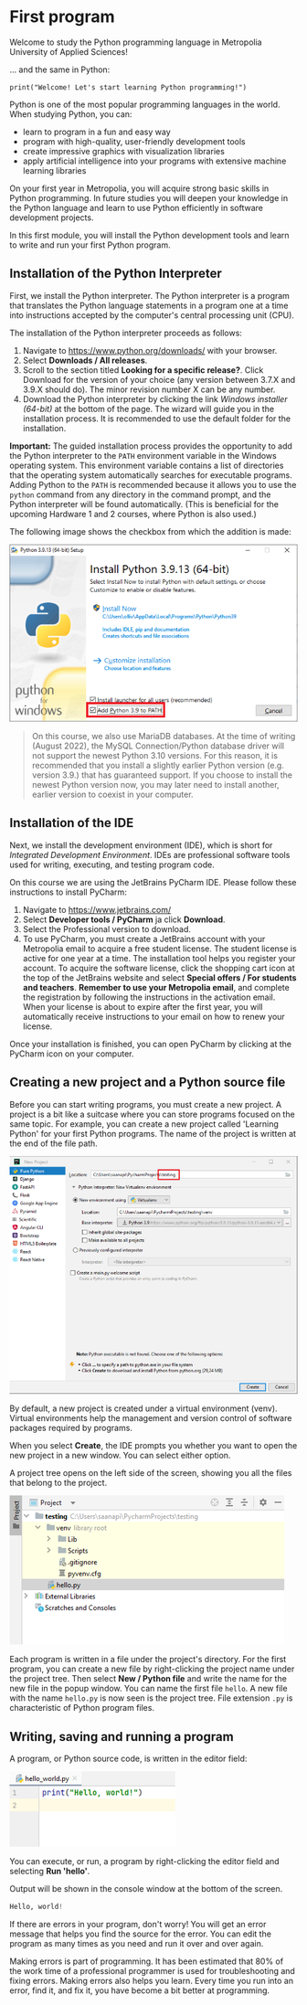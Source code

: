 # First program

Welcome to study the Python programming language in Metropolia University of Applied Sciences!

... and the same in Python:
```
print("Welcome! Let's start learning Python programming!")
```

Python is one of the most popular programming languages in the world. When studying Python, you can:
- learn to program in a fun and easy way
- program with high-quality, user-friendly development tools
- create impressive graphics with visualization libraries
- apply artificial intelligence into your programs with extensive machine learning libraries

On your first year in Metropolia, you will acquire strong basic skills in Python programming. In future studies you will
deepen your knowledge in the Python language and learn to use Python efficiently in software development projects.

In this first module, you will install the Python development tools and learn to write and run your first Python program.

## Installation of the Python Interpreter

First, we install the Python interpreter. The Python interpreter is a program that translates the Python language
statements in a program one at a time into instructions
accepted by the computer's central processing unit (CPU).

The installation of the Python interpreter proceeds as follows:

1. Navigate to https://www.python.org/downloads/ with your browser.
2. Select **Downloads / All releases**.
3. Scroll to the section titled **Looking for a specific release?**.
Click Download for the version of your choice (any version between 3.7.X and 3.9.X should do). The minor revision number
X can be any number.
4. Download the Python interpreter by clicking the link *Windows installer (64-bit)* at the bottom of the page.
The wizard will guide you in the installation process. It is recommended to use the default folder for the installation.

**Important:** The guided installation process provides the opportunity to add
the Python interpreter to the `PATH` environment variable in the Windows operating
system. This environment variable contains a list of directories that the operating
system automatically searches for executable programs. Adding Python to the `PATH`
is recommended because it allows you to use the `python` command from any directory
in the command prompt, and the Python interpreter will be found automatically.
(This is beneficial for the upcoming Hardware 1 and 2 courses, where Python is also used.)

The following image shows the checkbox from which the addition is made:

![Updating the PATH environmental variable](img/path_envvar.png)

> On this course, we also use MariaDB databases. At the time of writing (August 2022), the MySQL Connection/Python database
driver will not support the newest
Python 3.10 versions. For this reason, it is recommended that you install a slightly earlier Python version (e.g. version 3.9.)
that has guaranteed support. If you choose to install the newest Python version now, you may later need to install
another, earlier version to coexist in your computer. 

## Installation of the IDE

Next, we install the development environment (IDE), which is short for *Integrated Development Environment*.
IDEs are professional software tools used for writing, executing, and testing program code.

On this course we are using the JetBrains PyCharm IDE. Please follow these instructions to install PyCharm:
1. Navigate to https://www.jetbrains.com/
2. Select **Developer tools / PyCharm** ja click **Download**.
3. Select the Professional version to download.
4. To use PyCharm, you must create a JetBrains account with your Metropolia email to acquire a free student license. The student license is active for one year at a time. The installation tool helps you register your account. To acquire the software license, click the shopping cart icon at the top of the JetBrains website and select **Special offers / For students and teachers**. **Remember to use your Metropolia email**, and complete the registration by following the instructions in the activation email. When your license is about to expire after the first year, you will automatically receive instructions to your email on how to renew your license.

Once your installation is finished, you can open PyCharm by clicking at the PyCharm icon on your computer.

## Creating a new project and a Python source file

Before you can start writing programs, you must create a new project. A project is a bit like a suitcase where you can store
programs focused on the same topic. For example, you can create a new project called 'Learning Python' for your first Python programs.
The name of the project is written at the end of the file path.

![Creating a new project](img/new_project.png)

By default, a new project is created under a virtual environment (venv). Virtual environments help the management and version control of software packages required by programs.

When you select **Create**, the IDE prompts you whether you want to open the new project in a new window. You can select either option.

A project tree opens on the left side of the screen, showing you all the files that belong to the project.

![Project tree](img/project_tree.png)

Each program is written in a file under the project's directory. For the first program, you can create a new file by right-clicking the project name under the project tree.
Then select **New / Python file** and write the name for the new file in the popup window. You can name the first file `hello`. A new file with the name `hello.py` is now
seen is the project tree. File extension `.py` is characteristic of Python program files.

## Writing, saving and running a program

A program, or Python source code, is written in the editor field:

![First program](img/first_program.png)

You can execute, or run, a program by right-clicking the editor field and selecting **Run 'hello'**.

Output will be shown in the console window at the bottom of the screen.

```python
Hello, world!
```

If there are errors in your program, don't worry! You will get an error message that helps you find the source for the error.
You can edit the program as many times as you need and run it over and over again.

Making errors is part of programming. It has been estimated that 80% of the work time of a professional programmer is used
for troubleshooting and fixing errors. Making errors also helps you learn. Every time you run into an error, find it, and fix it,
you have become a bit better at programming.

